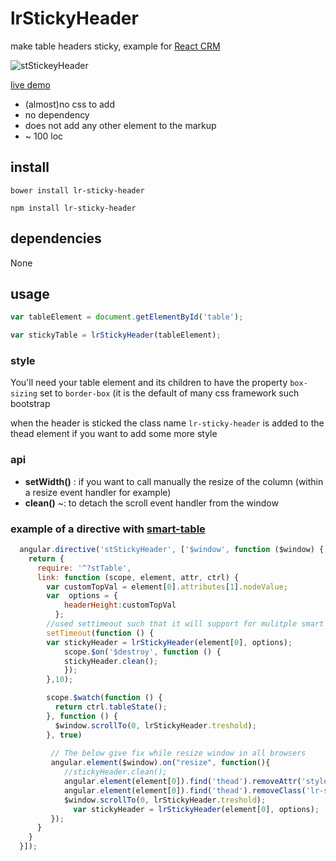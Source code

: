 # lrStickyHeader

make table headers sticky, example for [React CRM](http://reactcrm.com/)

![stStickeyHeader](http://i.imgur.com/ocN250H.gif)

[live demo](http://lorenzofox3.github.io/lrStickyHeader/example.html)

* (almost)no css to add 
* no dependency
* does not add any other element to the markup
* ~ 100 loc

## install 

``bower install lr-sticky-header``

``npm install lr-sticky-header``

## dependencies 

None

## usage

```Javascript
var tableElement = document.getElementById('table');

var stickyTable = lrStickyHeader(tableElement);
```

### style

You'll need your table element and its children to have the property ``box-sizing`` set to ``border-box`` (it is the default of many css framework such bootstrap

when the header is sticked the class name ``lr-sticky-header`` is added to the thead element if you want to add some more style

### api

*  **setWidth()** : if you want to call manually the resize of the column (within a resize event handler for example)
*  **clean()** ~: to detach the scroll event handler from the window

### example of a directive with [smart-table](http://lorenzofox3.github.io/smart-table-website/)

```javascript
  angular.directive('stStickyHeader', ['$window', function ($window) {
    return {
      require: '^?stTable',
      link: function (scope, element, attr, ctrl) {
        var customTopVal = element[0].attributes[1].nodeValue; 
        var  options = {
            headerHeight:customTopVal
          };
        //used settimeout such that it will support for mulitple smart tables it will wait until it finds element[0].
        setTimeout(function () {
        var stickyHeader = lrStickyHeader(element[0], options);
            scope.$on('$destroy', function () {
            stickyHeader.clean();
            });
        },10);

        scope.$watch(function () {
          return ctrl.tableState();
        }, function () {
          $window.scrollTo(0, lrStickyHeader.treshold);
        }, true)
         
         // The below give fix while resize window in all browsers
         angular.element($window).on("resize", function(){
            //stickyHeader.clean();
            angular.element(element[0]).find('thead').removeAttr('style');
            angular.element(element[0]).find('thead').removeClass('lr-sticky-header');
            $window.scrollTo(0, lrStickyHeader.treshold);
              var stickyHeader = lrStickyHeader(element[0], options);
         });
      }
    }
  }]);
```




